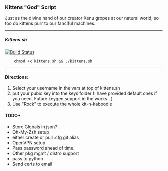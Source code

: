 ### Kittens "God" Script


Just as the divine hand of our creator Xenu gropes at our natural world, so too do kittens purr to our fanciful machines. 

---
##### Kittens.sh

[![Build Status](https://travis-ci.org/archae0pteryx/kittens.svg?branch=master)](https://travis-ci.org/archae0pteryx/kittens)

        chmod +x kittens.sh && ./kittens.sh
---
#### Directions:
1. Select your username in the vars at top of kittens.sh
2. put your pubic key into the keys folder (I have provided default ones if you need. Future keygen support in the works...)
3. Use "Rock" to execute the whole kit-n-kaboodle

#### TODO*
- Store Globals in json?
- Oh-My-Zsh setup
- either create or pull .cfg git alias
- OpenVPN setup
- Pass password ahead of time.
- Other pkg mgmt / distro support
- pass to python
- Send certs to email

